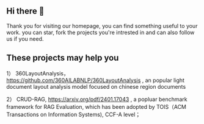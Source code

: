 ## Hi there 👋

Thank you for visiting our homepage, you can find something useful to your work. you can star, fork the projects you're intrested in and can also follow us if you need.

## These projects may help you


1） 360LayoutAnalysis， https://github.com/360AILABNLP/360LayoutAnalysis     , an popular light document layout analysis model focused on chinese region documents

2） CRUD-RAG,    https://arxiv.org/pdf/2401.17043    , a popluar benchmark framework for RAG Evaluation, which has been adopted by TOIS（ACM Transactions on Information Systems), CCF-A level；
